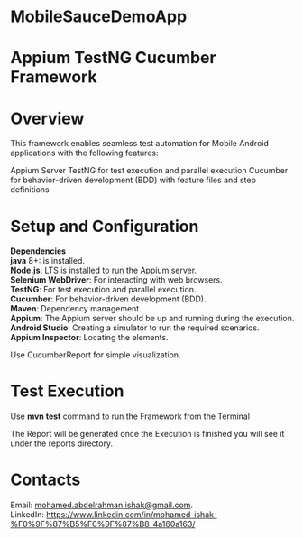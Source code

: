 # MobileSauceDemoApp
# Appium TestNG Cucumber Framework
# Overview
This framework enables seamless test automation for Mobile Android applications with the following features:

Appium Server
TestNG for test execution and parallel execution
Cucumber for behavior-driven development (BDD) with feature files and step definitions


# Setup and Configuration
**Dependencies**     
**java** 8+: is installed.     
**Node.js**: LTS is installed to run the Appium server.     
**Selenium WebDriver**: For interacting with web browsers.   
**TestNG**: For test execution and parallel execution.  
**Cucumber**: For behavior-driven development (BDD).   
**Maven**: Dependency management.      
**Appium**: The Appium server should be up and running during the execution.   
**Android Studio**: Creating a simulator to run the required scenarios.    
**Appium Inspector**: Locating the elements.   

Use CucumberReport for simple visualization.    


# Test Execution 
Use **mvn test** command to run the Framework from the Terminal

The Report will be generated once the Execution is finished you will see it under the reports directory.

# Contacts

Email: mohamed.abdelrahman.ishak@gmail.com.   
LinkedIn: https://www.linkedin.com/in/mohamed-ishak-%F0%9F%87%B5%F0%9F%87%B8-4a160a163/
